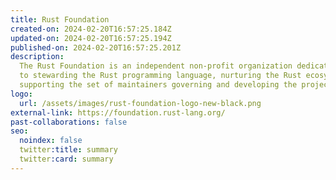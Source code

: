 ```yaml
---
title: Rust Foundation
created-on: 2024-02-20T16:57:25.184Z
updated-on: 2024-02-20T16:57:25.194Z
published-on: 2024-02-20T16:57:25.201Z
description:
  The Rust Foundation is an independent non-profit organization dedicated
  to stewarding the Rust programming language, nurturing the Rust ecosystem, and
  supporting the set of maintainers governing and developing the project.
logo:
  url: /assets/images/rust-foundation-logo-new-black.png
external-link: https://foundation.rust-lang.org/
past-collaborations: false
seo:
  noindex: false
  twitter:title: summary
  twitter:card: summary
---
```

